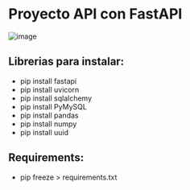 # Proyecto API con FastAPI

![image](https://appmaster.io/api/_files/PRaz3puW6DwRoBQReKNXmb/download/)

## Librerias para instalar:
- pip install fastapi
- pip install uvicorn
- pip install sqlalchemy
- pip install PyMySQL 
- pip install pandas
- pip install numpy
- pip install uuid

## Requirements:
- pip freeze > requirements.txt